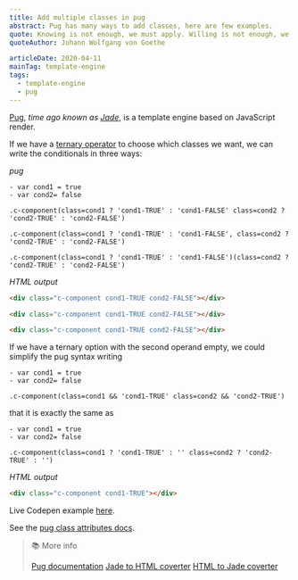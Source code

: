 ```yaml
---
title: Add multiple classes in pug
abstract: Pug has many ways to add classes, here are few examples.
quote: Knowing is not enough, we must apply. Willing is not enough, we must do.
quoteAuthor: Johann Wolfgang von Goethe

articleDate: 2020-04-11
mainTag: template-engine
tags:
  - template-engine
  - pug
---
```


[Pug](https://github.com/pugjs/pug), _time ago known as [Jade](http://jade-lang.com/)_, is a template engine based on JavaScript render.

If we have a [ternary operator](https://developer.mozilla.org/en-US/docs/Web/JavaScript/Reference/Operators/Conditional_Operator) to choose which classes we want, we can write the conditionals in three ways:

_pug_

```pug
- var cond1 = true
- var cond2= false

.c-component(class=cond1 ? 'cond1-TRUE' : 'cond1-FALSE' class=cond2 ? 'cond2-TRUE' : 'cond2-FALSE')

.c-component(class=cond1 ? 'cond1-TRUE' : 'cond1-FALSE', class=cond2 ? 'cond2-TRUE' : 'cond2-FALSE')

.c-component(class=cond1 ? 'cond1-TRUE' : 'cond1-FALSE')(class=cond2 ? 'cond2-TRUE' : 'cond2-FALSE')
```


_HTML output_

```html
<div class="c-component cond1-TRUE cond2-FALSE"></div>

<div class="c-component cond1-TRUE cond2-FALSE"></div>

<div class="c-component cond1-TRUE cond2-FALSE"></div>
```

If we have a ternary option with the second operand empty, we could simplify the pug syntax writing

```pug
- var cond1 = true
- var cond2= false

.c-component(class=cond1 && 'cond1-TRUE' class=cond2 && 'cond2-TRUE')
```

that it is exactly the same as

```pug
- var cond1 = true
- var cond2= false

.c-component(class=cond1 ? 'cond1-TRUE' : '' class=cond2 ? 'cond2-TRUE' : '')
```

_HTML output_

```html
<div class="c-component cond1-TRUE"></div>
```

Live Codepen example [here](https://codepen.io/giuliachiola/pen/xxGGBgW).

See the [pug class attributes docs](https://pugjs.org/language/attributes.html#class-attributes).

> 📚 More info
>
> [Pug documentation](https://pugjs.org/api/getting-started.html)
> [Jade to HTML coverter](https://jsonformatter.org/jade-to-html)
> [HTML to Jade coverter](https://html2jade.org/)




